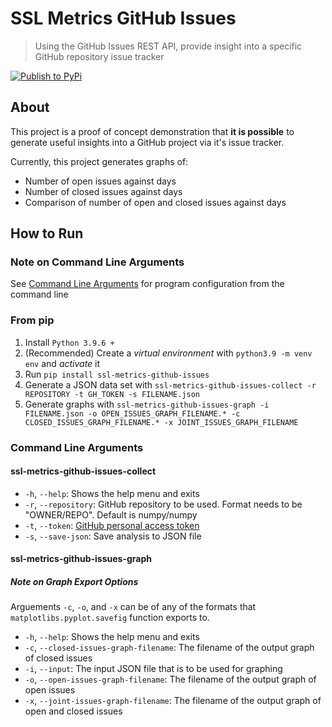# SSL Metrics GitHub Issues

> Using the GitHub Issues REST API, provide insight into a specific GitHub repository issue tracker

[![Publish to PyPi](https://github.com/SoftwareSystemsLaboratory/ssl-metrics-github-issues/actions/workflows/pypi.yml/badge.svg)](https://github.com/SoftwareSystemsLaboratory/ssl-metrics-github-issues/actions/workflows/pypi.yml)


## About

This project is a proof of concept demonstration that **it is possible** to generate useful insights into a GitHub project via it's issue tracker.

Currently, this project generates graphs of:

- Number of open issues against days
- Number of closed issues against days
- Comparison of number of open and closed issues against days

## How to Run

### Note on Command Line Arguments

See [Command Line Arguments](#command-line-arguments) for program configuration from the command line

### From pip

1. Install `Python 3.9.6 +`
2. (Recommended) Create a *virtual environment* with `python3.9 -m venv env` and *activate* it
3. Run `pip install ssl-metrics-github-issues`
4. Generate a JSON data set with `ssl-metrics-github-issues-collect -r REPOSITORY -t GH_TOKEN -s FILENAME.json`
5. Generate graphs with `ssl-metrics-github-issues-graph -i FILENAME.json -o OPEN_ISSUES_GRAPH_FILENAME.* -c CLOSED_ISSUES_GRAPH_FILENAME.* -x JOINT_ISSUES_GRAPH_FILENAME`

### Command Line Arguments

#### ssl-metrics-github-issues-collect

- `-h`, `--help`: Shows the help menu and exits
- `-r`, `--repository`: GitHub repository to be used. Format needs to be "OWNER/REPO". Default is numpy/numpy
- `-t`, `--token`: [GitHub personal access token](https://docs.github.com/en/github/authenticating-to-github/keeping-your-account-and-data-secure/creating-a-personal-access-token)
- `-s`, `--save-json`: Save analysis to JSON file

#### ssl-metrics-github-issues-graph

##### Note on Graph Export Options

Arguements `-c`, `-o`, and `-x` can be of any of the formats that `matplotlibs.pyplot.savefig` function exports to.

- `-h`, `--help`: Shows the help menu and exits
- `-c`, `--closed-issues-graph-filename`: The filename of the output graph of closed issues
- `-i`, `--input`: The input JSON file that is to be used for graphing
- `-o`, `--open-issues-graph-filename`: The filename of the output graph of open issues
- `-x`, `--joint-issues-graph-filename`: The filename of the output graph of open and closed issues

